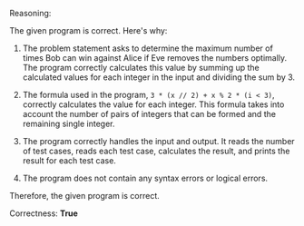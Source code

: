 Reasoning:

The given program is correct. Here's why:

1. The problem statement asks to determine the maximum number of times Bob can win against Alice if Eve removes the numbers optimally. The program correctly calculates this value by summing up the calculated values for each integer in the input and dividing the sum by 3.

2. The formula used in the program, `3 * (x // 2) + x % 2 * (i < 3)`, correctly calculates the value for each integer. This formula takes into account the number of pairs of integers that can be formed and the remaining single integer.

3. The program correctly handles the input and output. It reads the number of test cases, reads each test case, calculates the result, and prints the result for each test case.

4. The program does not contain any syntax errors or logical errors.

Therefore, the given program is correct.

Correctness: **True**